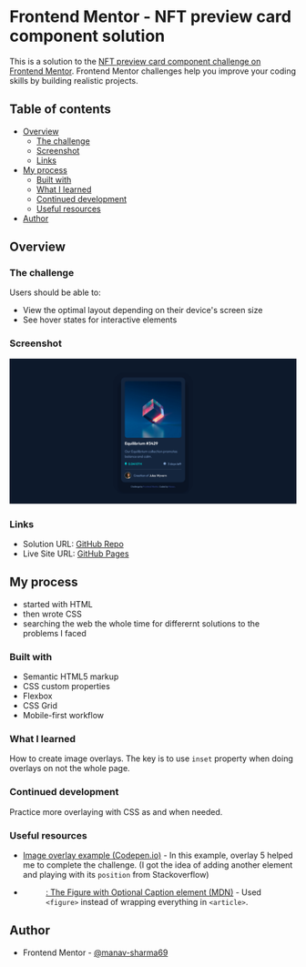 # Frontend Mentor - NFT preview card component solution

This is a solution to the [NFT preview card component challenge on Frontend Mentor](https://www.frontendmentor.io/challenges/nft-preview-card-component-SbdUL_w0U). Frontend Mentor challenges help you improve your coding skills by building realistic projects. 

## Table of contents

- [Overview](#overview)
  - [The challenge](#the-challenge)
  - [Screenshot](#screenshot)
  - [Links](#links)
- [My process](#my-process)
  - [Built with](#built-with)
  - [What I learned](#what-i-learned)
  - [Continued development](#continued-development)
  - [Useful resources](#useful-resources)
- [Author](#author)

## Overview

### The challenge

Users should be able to:

- View the optimal layout depending on their device's screen size
- See hover states for interactive elements

### Screenshot

![](./images/screenshot.jpg)

### Links

- Solution URL: [GitHub Repo](https://github.com/manav-sharma69/frontend-mentor-projects/tree/main/nft-preview-card-component-main)
- Live Site URL: [GitHub Pages](https://manav-sharma69.github.io/frontend-mentor-projects/nft-preview-card-component-main/index.html)

## My process

- started with HTML
- then wrote CSS
- searching the web the whole time for differernt solutions to the problems I faced

### Built with

- Semantic HTML5 markup
- CSS custom properties
- Flexbox
- CSS Grid
- Mobile-first workflow

### What I learned

How to create image overlays. The key is to use `inset` property when doing overlays on not the whole page.

### Continued development

Practice more overlaying with CSS as and when needed.

### Useful resources

- [Image overlay example (Codepen.io)](https://codepen.io/ibaslogic/pen/yLEPeXm) - In this example, overlay 5 helped me to complete the challenge. (I got the idea of adding another element and playing with its `position` from Stackoverflow)
- [<figure>: The Figure with Optional Caption element (MDN)](https://developer.mozilla.org/en-US/docs/Web/HTML/Element/figure) - Used `<figure>` instead of wrapping everything in `<article>`. 

## Author

- Frontend Mentor - [@manav-sharma69](https://www.frontendmentor.io/profile/manav-sharma69)
